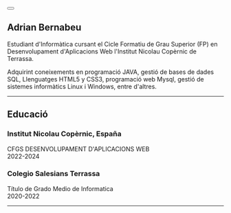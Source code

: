 <!DOCTYPE html>
<html lang="en">
    <head>
        <meta charset="utf-8" />
        <meta name="viewport" content="width=device-width, initial-scale=1, shrink-to-fit=no" />
        <meta name="description" content="" />
        <meta name="author" content="" />
        <link rel="icon" type="image/x-icon" href="assets/img/home.png" />
        <!-- Font Awesome icons (free version)-->
        <!-- Google fonts-->
        <link href="https://fonts.googleapis.com/css?family=Saira+Extra+Condensed:500,700" rel="stylesheet" type="text/css" />
        <link href="https://fonts.googleapis.com/css?family=Muli:400,400i,800,800i" rel="stylesheet" type="text/css" />
        <!-- Core theme CSS (includes Bootstrap)-->
        <link href="css/styles.css" rel="stylesheet" />
    </head>
    <body id="page-top">
        <!-- Navigation-->
        <nav class="navbar navbar-expand-lg navbar-dark bg-primary fixed-top" id="sideNav">
            <a class="navbar-brand js-scroll-trigger" href="#page-top"></a>
            <button class="navbar-toggler" type="button" data-toggle="collapse" data-target="#navbarSupportedContent" aria-controls="navbarSupportedContent" aria-expanded="false" aria-label="Toggle navigation"><span class="navbar-toggler-icon"></span></button>
        </nav>
        <!-- Page Content-->
        <div class="container-fluid p-0">
            <!-- About-->
            <section class="resume-section" id="about">
                <div class="resume-section-content">
                    <h1 class="mb-0">
                        Adrian
                        <span class="text-primary">Bernabeu</span>
                    </h1>
                    <p class="lead mb-5">Estudiant d'Informàtica cursant el Cicle Formatiu de Grau Superior (FP) en Desenvolupament d'Aplicacions Web l'Institut Nicolau Copèrnic de Terrassa.</p>
                    <p class="lead mb-5">Adquirint coneixements en programació JAVA, gestió de bases de dades SQL, Llenguatges HTML5 y CSS3, programació web Mysql, gestió de sistemes informàtics Linux i Windows, entre d'altres.</p>
                    <div class="social-icons">
                        <a class="social-icon" href="https://www.linkedin.com/in/garridoroxan"><i class="fab fa-linkedin-in"></i></a>
                        <a class="social-icon" href="https://github.com/robertoferrero/Portfoli"><i class="fab fa-github"></i></a>
                         <!-- <a class="social-icon" href="#"><i class="fab fa-twitter"></i></a>-->
                         <!-- <a class="social-icon" href="#"><i class="fab fa-facebook-f"></i></a>-->  
                    </div>
                </div>
            </section>
            <hr class="m-0" />
            <!-- Education-->
            <section class="resume-section" id="education">
                <div class="resume-section-content">
                    <h2 class="mb-5">Educació</h2>
                    <div class="d-flex flex-column flex-md-row justify-content-between mb-5">
                        <div class="flex-grow-1">
                            <h3 class="mb-0">Institut Nicolau Copèrnic, España</h3>
                            <div class="subheading mb-3">CFGS DESENVOLUPAMENT D'APLICACIONS WEB</div>
                        </div>
                        <div class="flex-shrink-0"><span class="text-primary">2022-2024</span></div>
                    </div>
                     <div class="d-flex flex-column flex-md-row justify-content-between">
                        <div class="flex-grow-1">
                            <h3 class="mb-0">Colegio Salesians Terrassa</h3>
                            <div class="subheading mb-3">Título de Grado Medio de Informatica</div>
                        </div>
                        <div class="flex-shrink-0"><span class="text-primary">2020-2022</span></div>
                    </div>
                </div>
            </section>
            <hr class="m-0" />
    </body>
</html>
